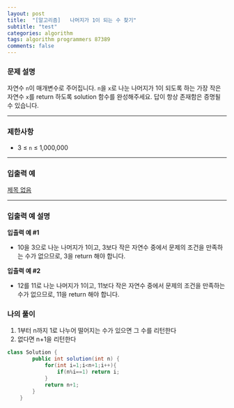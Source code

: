 ```yaml
---
layout: post
title:  "[알고리즘]   나머지가 1이 되는 수 찾기"
subtitle: "test"
categories: algorithm
tags: algorithm programmers 87389
comments: false
---
```

### **문제 설명**

자연수 `n`이 매개변수로 주어집니다. `n`을 `x`로 나눈 나머지가 1이 되도록 하는 가장 작은 자연수 `x`를 return 하도록 solution 함수를 완성해주세요. 답이 항상 존재함은 증명될 수 있습니다.

---

### 제한사항

- 3 ≤ `n` ≤ 1,000,000

---

### 입출력 예

[제목 없음](https://www.notion.so/90797f060b664253b58cca920eaaf374)

---

### 입출력 예 설명

**입출력 예 #1**

- 10을 3으로 나눈 나머지가 1이고, 3보다 작은 자연수 중에서 문제의 조건을 만족하는 수가 없으므로, 3을 return 해야 합니다.

**입출력 예 #2**

- 12를 11로 나눈 나머지가 1이고, 11보다 작은 자연수 중에서 문제의 조건을 만족하는 수가 없으므로, 11을 return 해야 합니다.

### 나의 풀이

1. 1부터 n까지 1로 나누어 떨어지는 수가 있으면 그 수를 리턴한다
2. 없다면 n+1을 리턴한다

```java
class Solution {
        public int solution(int n) {
            for(int i=1;i<n+1;i++){
                if(n%i==1) return i;
            }
            return n+1;
        }
    }
```